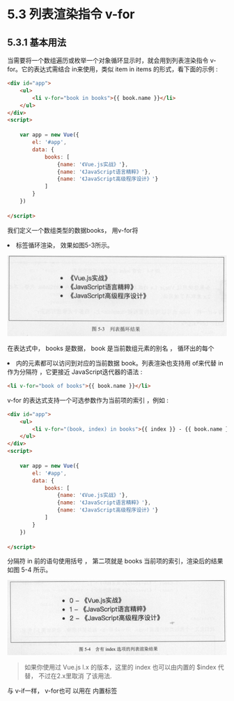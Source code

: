 # 5.3 列表渲染指令 v-for

## 5.3.1 基本用法

当需要将一个数组遍历或枚举一个对象循环显示时，就会用到列表渲染指令 v-for。它的表达式需结合 in来使用，类似 item in items 的形式，看下面的示例 :

```html
<div id="app">
    <ul>
        <li v-for="book in books">{{ book.name }}</li>
    </ul>
</div>
<script>

    var app = new Vue({
        el: '#app',
        data: {
            books: [
                {name: '《Vue.js实战》'},
                {name: '《JavaScript语言精粹》'},
                {name: '《JavaScript高级程序设计》'}
            ]
        }
    })

</script>
```

我们定义一个数组类型的数据books， 用v-for将<li>标签循环渲染， 效果如图5-3所示。

![图5-3](./resources/images/IMG5-3.png)

在表达式中， books 是数据， book 是当前数组元素的别名 ， 循环出的每个<li>内的元素都可以访问到对应的当前数据 book。列表渲染也支持用 of来代替 in 作为分隔符 ，它更接近 JavaScript迭代器的语法 :

```html
<li v-for="book of books">{{ book.name }}</li>
```

v-for 的表达式支持一个可选参数作为当前项的索引 ，例如 :

```html
<div id="app">
    <ul>
        <li v-for="(book, index) in books">{{ index }} - {{ book.name }}</li>
    </ul>
</div>
<script>

    var app = new Vue({
        el: '#app',
        data: {
            books: [
                {name: '《Vue.js实战》'},
                {name: '《JavaScript语言精粹》'},
                {name: '《JavaScript高级程序设计》'}
            ]
        }
    })

</script>
```

分隔符 in 前的语句使用括号 ， 第二项就是 books 当前项的索引，渲染后的结果如图 5-4 所示。

![图5-4](./resources/images/IMG5-4.png)

> 如果你使用过 Vue.js l.x 的版本，这里的 index 也可以由内置的 $index 代替， 不过在2.x里取消 了该用法.

与 v-if一样， v-for也可 以用在 内置标签<template>上， 将多个元素进行渲染 :

```html
<body>
<div id="app">
    <template v-for="book in books">
        <li>书名:{{ book.name }}</li>
        <li>作者:{{ book.author }}</li>
    </template>
</div>
<script>

    var app = new Vue({
        el: '#app',
        data: {
            books: [
                {
                    name: '《Vue.js实战》',
                    author: '梁灏'
                },
                {
                    name: '《JavaScript语言精粹》',
                    author: 'Douglas Crockford'
                },
                {
                    name: '《JavaScript高级程序设计》',
                    author: 'Nicholas C.Zakas'
                }
            ]
        }
    })

</script>
```

除了数组外 ，对象的属性也是可以遍历的，例如 :

```html
<div id="app">
    <span v-for=" value in user">{{ value }} </span>
</div>
<script>

    var app = new Vue({
        el: '#app',
        data: {
            user: {
                name: 'Aresn',
                gender: '男',
                age: 26
            }

        }
    })

</script>
```

渲染后的结果为 :

```html
<span>Aresn </span><span>男</span><span>26 </span>
```

遍历对象属性时，有两个可选参数，分别是键名和索引:

```html
<div id="app">
    <ul>
        <li v-for="(value, key, index) in user">
            {{ index }} - {{ key }}: {{ value }}
        </li>
    </ul>
</div>
<script>

    var app = new Vue({
        el: '#app',
        data: {
            user: {
                name: 'Aresn',
                gender: '男',
                age: 26
            }

        }
    })

</script>
```

渲染后的结果如图 5-5 所示。

![图5-5](./resources/images/IMG5-5.png)

v-for还可以迭代整数 : 

```html
<div id="app">
    <span v-for="n in 10">{{ n }} </span>
</div>
<script>

    var app = new Vue({
        el: '#app'
    })

</script>
```

渲染后的结果为:

1 2 3 4 5 6 7 8 9 10

## 5.3.2 数组更新

Vue 的核心是数据与视图的双向绑定，当我们修改数组时， Vue 会检测到数据变化，所以用v-for 渲染的视图也会立即更新。 Vue 包含了 一组观察数组变异的方法，使用它们改变数组也会触发视图更新:

- push()
- pop()
- shift()
- unshift()
- splice()
- sort()
- reverse()

例如，我们将之前一个示例的数据 books 添加一项 :

```typescript
app.books.push({
    name: '《CSS 揭秘》',
    author: '[希] Lea Verou'
});
```

可以尝试编写完整示例来查看效果。

使用以上方法会改变被这些方法调用的原始数组，有些方法不会改变原数组，例如:

- filter()
- concat()
- slice()

它们返回的是一个新数组，在使用这些非变异方法时，可以用新数组来替换原数组，还是之前展示书目的示例，我们找出含有 JavaScript关键词的书目，例如 :

```html
<div id="app">
    <template v-for="book in books">
        <li>书名:{{ book.name }}</li>
        <li>作者:{{ book.author }}</li>
    </template>
</div>
<script>

    var app = new Vue({
        el: '#app',
        data: {
            books: [
                {
                    name: '《Vue.js实战》',
                    author: '梁灏'
                },
                {
                    name: '《JavaScript语言精粹》',
                    author: 'Douglas Crockford'
                },
                {
                    name: '《JavaScript高级程序设计》',
                    author: 'Nicholas C.Zakas'
                }
            ]
        }
    })

    app.books = app.books.filter(function (item) {
        return item.name.match(/JavaScript/);
    });

</script>
```

渲染的结果中，第一项《 Vue.js 实战》被过滤掉了，只显示了书名中含有 JavaScript 的选项。

Vue在检测到数组变化时，并不是直接重新渲染整个列表，而是最大化地复用 DOM元素。替 换的数组中，含有相同元素的项不会被重新渲染，因此可以大胆地用新数组来替换旧数组，不用担 心性能问题 。

需要注意 的是，以下变动的数组中， Vue 是不能检测到的，也不会触发视图更新:

- 通过索引直接设置项，比如 app.books[3] = { ... }。
- 修改数组长度，比如 app.books.length= 1。

解决第 一个问题可以用两种方法实现同样的效果，第 一种是使用 Vue 内置的 set 方法:

```javascript
Vue.set(app.books, 3, {
    name: '《css揭秘》',
    author:'[希] Lea Verou'
});
```

如果是在 webpack 中使用组件化的方式(进阶篇中将介绍〉，默认是没有导入 Vue 的，这时可以使用 $set ，例如:

```javascript
this.$set(app.books, 3, {
    name: '《css揭秘》',
    author:'[希] Lea Verou'
});
```

> 这里的 this 指向的就是当前组件实例，即 app。在非 webpack 模式下也可以用 $set 方法，例如 app.$set(...)

另一种方法:

```javascript
app.books.splice(3, 1, {
    name: '《css揭秘》',
    author:'[希] Lea Verou'
})
```

第二个问题也可以直接使用splice来解决：

```javascript
app.books.splice(1)
```

5.3.3 过滤与排序

当你不想改变原数组，想通过一个数组的副本来做过滤或排序的显示时，可以使用计算属性来返回过滤或排序后的数组，例如 :

```html
<div id="app">
    <template v-for="book in filterBooks">
        <li>书名:{{ book.name }}</li>
        <li>作者:{{ book.author }}</li>
    </template>
</div>
<script>

    var app = new Vue({
        el: '#app',
        data: {
            books: [
                {
                    name: '《Vue.js实战》',
                    author: '梁灏'
                },
                {
                    name: '《JavaScript语言精粹》',
                    author: 'Douglas Crockford'
                },
                {
                    name: '《JavaScript高级程序设计》',
                    author: 'Nicholas C.Zakas'
                }
            ]
        },
        computed: {
            filterBooks: function () {
                return this.books.filter(function (book) {
                    return book.name.match(/JavaScript/);
                })
            }
        }
    })

</script>
```

上例是把书名中包含 JavaScript 关键词的数据过滤出来，计算属性 filterBooks 依赖 books，但是不会修改 books。实现排序也是类似的，比如在此基础上新加一个计算属性 sortedBooks，按照书 名的长度由长到短进行排序:

```html
computed: {
    sortedBooks: function () {
        return this.books.sort(function (a, b) {
            return a.name.length < b.name.length;
        }
    }
}
```

> 在 Vue.js 2.x 中废弃了 l.x 中内置的 limitBy、 filterBy 和 orderBy 过滤器，统一改用计算属性来实现。